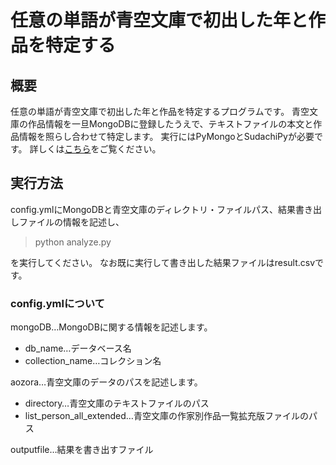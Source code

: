 # 任意の単語が青空文庫で初出した年と作品を特定する

## 概要

任意の単語が青空文庫で初出した年と作品を特定するプログラムです。
青空文庫の作品情報を一旦MongoDBに登録したうえで、テキストファイルの本文と作品情報を照らし合わせて特定します。
実行にはPyMongoとSudachiPyが必要です。
詳しくは[こちら](http://kawami.hatenablog.jp/entry/2018/02/16/175531)をご覧ください。

## 実行方法
config.ymlにMongoDBと青空文庫のディレクトリ・ファイルパス、結果書き出しファイルの情報を記述し、

> python analyze.py

を実行してください。
なお既に実行して書き出した結果ファイルはresult.csvです。

### config.ymlについて
mongoDB…MongoDBに関する情報を記述します。
* db_name…データベース名
* collection_name…コレクション名

aozora…青空文庫のデータのパスを記述します。
* directory…青空文庫のテキストファイルのパス
* list_person_all_extended…青空文庫の作家別作品一覧拡充版ファイルのパス

outputfile…結果を書き出すファイル